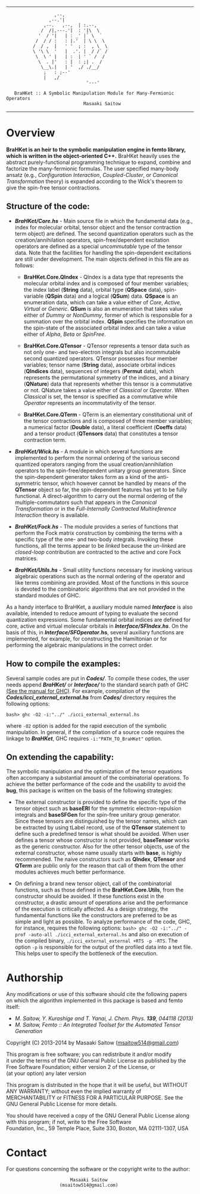 -------------------------------------------------------------------------------------

					  ,--,
					,--.'|
			      ,--.   ,--,  | :.--,
			     /  /|,---.'|  : '|\  \
			    '  / '|   | : _' |` \  `
			   /  / / :   : |.'  | \ \  \
			  /  / ,  |   ' '  ; :  , \  \
			  \ '\ \  '   |  .'. |  / /` /
			   \  \ ' |   | :  | ' ` /  /
			    \  . |'   : |  : ;| .  /
			     \__\.|   | '  ,/ ./__/
				  ;   : ;--'
				  |   ,/
                                  '---'

       BraHKet :: A Symbolic Manipulation Module for Many-Fermionic Operators
                                 Masaaki Saitow

-------------------------------------------------------------------------------------

# Overview
  
**BraHKet is an heir to the symbolic manipulation engine in femto library, which is written in the object-oriented C++.** BraHKet heavily uses the abstract purely-functional programming technique to expand, combine and factorize the many-fermionic formulas. The user specified many-body ansatz (e.g., *Configuration Interaction*, *Coupled-Cluster*, or *Canonical Transformation* theory) is expanded according to the Wick's theorem to give the spin-free tensor contractions. 

## Structure of the code:

- ***BraHKet/Core.hs*** - Main source file in which the fundamental data (e.g., index for molecular orbital, tensor object and the tensor contraction term object) are defined. The second quantization operators such as the creation/annihilation operators, spin-free/dependent excitation operators are defined as a special *uncommutable* type of the tensor data. Note that the facilities for handling the spin-dependent excitations are still under development. The main objects defined in this file are as follows:

	*  **BraHKet.Core.QIndex** - QIndex is a data type that represents the molecular orbital index and is composed of four member variables; the index label (**String** data), orbital type (**QSpace** data), spin-variable (**QSpin** data) and a logical (**QSum**) data. **QSpace** is an enumeration data, which can take a value either of *Core*, *Active*, *Virtual* or *Generic*. **QSum** is also an enumeration that takes value either of *Dummy* or *NonDummy*, former of which is responsible for a summation over the orbital index. **QSpin** specifies the information on the spin-state of the associated orbital index and can take a value either of *Alpha*, *Beta* or *SpinFree*.
	
	* **BraHKet.Core.QTensor** - QTensor represents a tensor data such as not only one- and two-electron integrals but also incommutable second quantized operators. QTensor possesses four member variables; tensor name (**String** data), associate orbital indices (**QIndices** data), sequences of integers (**Permut** data), which represents the permutational symmetry of the indices, and a binary (**QNature**) data that represents whether this tensor is a commutative or not. QNature takes a value either of *Classical* or *Operator*. When *Classical* is set, the tensor is specified as a commutative while *Operator* represents an incommutativity of the tensor.
	
	* **BraHKet.Core.QTerm**   - QTerm is an elementary constitutional unit of the tensor contractions and is composed of three member variables; a numerical factor (**Double** data), a literal coefficient (**Coeffs** data) and a tensor product (**QTensors** data) that constitutes a tensor contraction term.

- ***BraHKet/Wick.hs*** - A module in which several functions are implemented to perform the normal ordering of the various second quantized operators ranging from the usual creation/annihilation operators to the spin-free/dependent unitary group generators. Since the spin-dependent generator takes form as a kind of the anti-symmetric tensor, which however cannot be handled by means of the **QTensor** object so far, the spin-dependent features has yet to be fully functional. A direct-algorithm to carry out the normal ordering of the multiple-commutators such that appears in the *Canonical Transformation* or in the *Full-Internally Contracted Multireference Interaction* theory is available. 

- ***BraHKet/Fock.hs*** - The module provides a series of functions that perform the Fock matrix construction by combining the terms with a specific type of the one- and two-body integrals. Invoking these functions, all the terms appear to be *linked* because the *un-linked* are *closed-loop* contribution are contracted to the active and core Fock matrices.
		
- ***BraHKet/Utils.hs*** - Small utility functions necessary for invoking various algebraic operations such as the normal ordering of the operator and like terms combining are provided. Most of the functions in this source is devoted to the combinatoric algorithms that are not provided in the standard modules of GHC.

As a handy interface to BraHKet, a auxiliary module named ***Interface*** is also available, intended to reduce amount of typing to evaluate the second quantization expressions. Some fundamental orbital indices are defined for core, active and virtual molecular orbitals in ***Interface/SFIndex.hs***. On the basis of this, in ***Interface/SFOperator*.hs**, several auxiliary functions are implemented, for example, for constructing the Hamiltonian or for performing the algebraic manipulations in the correct order.  

## How to compile the examples:

Several sample codes are put in ***Codes/***. To compile these codes, the user needs append ***BraHKet/*** or ***Interface/*** to the standard search path of GHC [(See the manual for GHC)](http://www.haskell.org/ghc/docs/latest/html/users_guide/separate-compilation.html#search-path). For example, compilation of the ***Codes/icci_external_external.hs*** from ***Codes/*** directory requires the following options: 

``bash> ghc -O2 -i:"../" ./icci_external_external.hs``

where ``-O2`` option is added for the rapid execution of the symbolic manipulation. In general, if the compilation of a source code requires the linkage to ***BraHKet***, GHC requires ``-i:"PATH_TO_BraHKet"`` option.

## On extending the capability:

The symbolic manipulation and the optimization of the tensor equations often accompany a substantial amount of the combinatorial operations. To achieve the better performance of the code and the usability to avoid the **bug**, this package is written on the basis of the following strategies:

* The external constructor is provided to define the specific type of the tensor object such as **baseERI** for the symmetric electron-repulsion integrals and **baseSFGen** for the spin-free unitary group generator. Since these tensors are distinguished by the tensor names, which can be extracted by using tLabel record, use of the **QTensor** statement to define such a predefined tensor is what should be avoided. When user defines a tensor whose constructor is not provided, **baseTensor** works as the generic constructor. Also for the other tensor objects, use of the external constructor, whose name usually starts with **base**, is highly recommended. The naive constructors such as **QIndex**, **QTensor** and **QTerm** are public only for the reason that call of them from the other modules achieves much better performance.

* On defining a brand new tensor object, call of the combinatorial functions, such as those defined in the **BraHKet.Core.Utils**, from the constructor should be avoided. If these functions exist in the constructor, a drastic amount of operations arise and the performance of the execution is critically affected. As a design strategy, the fundamental functions like the constructors are preferred to be as simple and light as possible. To analyze performance of the code, GHC, for instance, requires the following options:
``bash> ghc -O2 -i:"../" -prof -auto-all ./icci_external_external.hs``
and also on execution of the compiled binary, ``./icci_external_external +RTS -p -RTS``. The option ``-p`` is responsible for the output of the profiled data into a text file. This helps user to specify the bottleneck of the execution.


# Authorship

Any modifications or use of this software should cite the following papers on which the algorithm implemented in this package is based and femto itself:

 - *M. Saitow, Y. Kurashige and T. Yanai, J. Chem. Phys. **139**, 044118 (2013)*
 - *M. Saitow, Femto :: An Integrated Toolset for the Automated Tensor Generation*

Copyright (C) 2013-2014 by Masaaki Saitow (msaitow514@gmail.com)

This program is free software; you can redistribute it and/or modify                                                                                                                                                                                                                  
it under the terms of the GNU General Public License as published by
the Free Software Foundation; either version 2 of the License, or                                                                                                                                                                                                                     
(at your option) any later version

This program is distributed in the hope that it will be useful,
but WITHOUT ANY WARRANTY; without even the implied warranty of                                                                                                                                                                                                                        
MERCHANTABILITY or FITNESS FOR A PARTICULAR PURPOSE.  See the
GNU General Public License for more details.

You should have received a copy of the GNU General Public License
along with this program; if not, write to the Free Software                                                                                                                                                                                                                           
Foundation, Inc., 59 Temple Place, Suite 330, Boston, MA 02111-1307, USA

# Contact

For questions concerning the software or the copyright write to the author:

                            Masaaki Saitow
                        (msaitow514@gmail.com)

